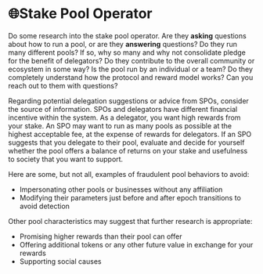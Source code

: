 # :globe_with_meridians:Stake Pool Operator

Do some research into the stake pool operator. Are they **asking** questions about how to run a pool, or are they **answering** questions? Do they run many different pools? If so, why so many and why not consolidate pledge for the benefit of delegators? Do they contribute to the overall community or ecosystem in some way? Is the pool run by an individual or a team? Do they completely understand how the protocol and reward model works? Can you reach out to them with questions?

Regarding potential delegation suggestions or advice from SPOs, consider the source of information. SPOs and delegators have different financial incentive within the system. As a delegator, you want high rewards from your stake. An SPO may want to run as many pools as possible at the highest acceptable fee, at the expense of rewards for delegators. If an SPO suggests that you delegate to their pool, evaluate and decide for yourself whether the pool offers a balance of returns on your stake and usefulness to society that you want to support.

Here are some, but not all, examples of fraudulent pool behaviors to avoid:

- Impersonating other pools or businesses without any affiliation
- Modifying their parameters just before and after epoch transitions to avoid detection

Other pool characteristics may suggest that further research is appropriate:

- Promising higher rewards than their pool can offer
- Offering additional tokens or any other future value in exchange for your rewards
- Supporting social causes